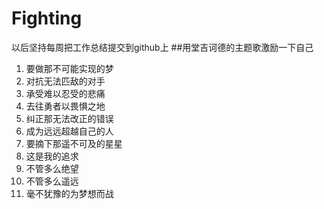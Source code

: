 # Fighting
以后坚持每周把工作总结提交到github上
##用堂吉诃德的主题歌激励一下自己
1. 要做那不可能实现的梦
2. 对抗无法匹敌的对手
3. 承受难以忍受的悲痛
4. 去往勇者以畏惧之地
5. 纠正那无法改正的错误
6. 成为远远超越自己的人
7. 要摘下那遥不可及的星星
8. 这是我的追求
9. 不管多么绝望
10. 不管多么遥远
11. 毫不犹豫的为梦想而战


